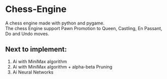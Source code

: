 # Chess-Engine
A chess engine made with python and pygame. <br>
The chess Engine support Pawn Promotion to Queen, Castling, En Passant, Do and Undo moves.
## Next to implement: 
1. Ai with MiniMax algorithm
2. Ai with MiniMax algorithm + alpha-beta Pruning
3. Ai Neural Networks
